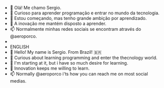 - 👋 Olá! Me chamo Sergio.
- 👀 Curioso para aprender programação e entrar no mundo da tecnologia.
- 🌱 Estou começando, mas tenho grande ambição por aprendizado.
- 💞️ A inovação me mantém disposto a aprender.
- 📫 Normalmente minhas redes sociais se encontram através do @aeroporco. 
-
- ENGLISH
- 👋 Hello! My name is Sergio. From Brazil! 🇧🇷 
- 👀 Curious about learning programming and enter the thecnology world.
- 🌱 I'm starting at it, but i have so much desire for learning. 
- 💞️ Innovation keeps me willing to learn.
- 📫 Normally @aeroporco i'ts how you can reach me on most social medias. 
